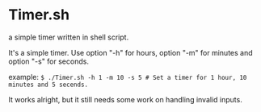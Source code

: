 # Timer.sh
a simple timer written in shell script.


It's a simple timer.
Use option "-h" for hours, option "-m" for minutes and option "-s" for seconds.

example:
`$ ./Timer.sh -h 1 -m 10 -s 5 # Set a timer for 1 hour, 10 minutes and 5 secends.`

It works alright, but it still needs some work on handling invalid inputs.
